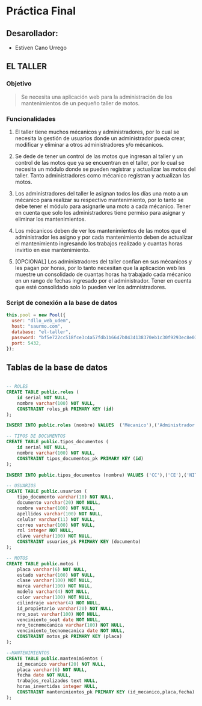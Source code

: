 # Práctica Final

## Desarollador: 
- Estiven Cano Urrego 

## EL TALLER

### Objetivo

> Se necesita una aplicación web para la administración de los mantenimientos de un pequeño taller de motos.

### Funcionalidades

1. El taller tiene muchos mécanicos y administradores, por lo cual se necesita la gestión de usuarios donde un administrador pueda crear, modificar y eliminar a otros administradores y/o mécanicos.

2. Se dede de tener un control de las motos que ingresan al taller y un control de las motos que ya se encuentran en el taller, por lo cual se necesita un módulo donde se pueden registrar y actualizar las motos del taller. Tanto administradores como mécanico registran y actualizan las motos.

3. Los administradores del taller le asignan todos los días una moto a un mécanico para realizar su respectivo mantenimiento, por lo tanto se debe tener el módulo para asignarle una moto a cada mécanico. Tener en cuenta que solo los administradores tiene permiso para asignar y eliminar los mantenimientos.

4. Los mécanicos deben de ver los mantenimientos de las motos que el administrador les asigno y por cada mantenimiento deben de actualizar el mantenimiento ingresando los trabajos realizado y cuantas horas invirtio en ese mantenimiento.

5. [OPCIONAL] Los administradores del taller confian en sus mécanicos y les pagan por horas, por lo tanto necesitan que la aplicación web les muestre un consolidado de cuantas horas ha trabajado cada mécanico en un rango de fechas ingresado por el administrador. Tener en cuenta que esté consolidado solo lo pueden ver los admnistradores.

### Script de conexión a la base de datos

```js
this.pool = new Pool({
  user: "dllo_web_udem",
  host: "saurmo.com",
  database: "el-taller",
  password: "bf5e722cc518fce3c4a57fdb1b6647b0434138370eb1c30f9293ec8e03062b78",
  port: 5432,
});
```

## Tablas de la base de datos

```sql

-- ROLES
CREATE TABLE public.roles (
	id serial NOT NULL,
	nombre varchar(100) NOT NULL,
	CONSTRAINT roles_pk PRIMARY KEY (id)
);

INSERT INTO public.roles (nombre) VALUES  ('Mécanico'),('Administrador');

-- TIPOS DE DOCUMENTOS
CREATE TABLE public.tipos_documentos (
	id serial NOT NULL,
	nombre varchar(100) NOT NULL,
	CONSTRAINT tipos_documentos_pk PRIMARY KEY (id)
);

INSERT INTO public.tipos_documentos (nombre) VALUES ('CC'),('CE'),('NIT'),('Pasaporte');

-- USUARIOS
CREATE TABLE public.usuarios (
	tipo_documento varchar(10) NOT NULL,
	documento varchar(20) NOT NULL,
	nombre varchar(100) NOT NULL,
	apellidos varchar(100) NOT NULL,
	celular varchar(11) NOT NULL,
	correo varchar(100) NOT NULL,
	rol integer NOT NULL,
	clave varchar(100) NOT NULL,
	CONSTRAINT usuarios_pk PRIMARY KEY (documento)
);

-- MOTOS
CREATE TABLE public.motos (
	placa varchar(6) NOT NULL,
	estado varchar(100) NOT NULL,
	clase varchar(100) NOT NULL,
	marca varchar(100) NOT NULL,
	modelo varchar(4) NOT NULL,
	color varchar(100) NOT NULL,
	cilindraje varchar(4) NOT NULL,
	id_propietario varchar(20) NOT NULL,
	nro_soat varchar(100) NOT NULL,
	vencimiento_soat date NOT NULL,
	nro_tecnomecanica varchar(100) NOT NULL,
	vencimiento_tecnomecanica date NOT NULL,
	CONSTRAINT motos_pk PRIMARY KEY (placa)
);

--MANTENIMIENTOS
CREATE TABLE public.mantenimientos (
	id_mecanico varchar(20) NOT NULL,
	placa varchar(6) NOT NULL,
	fecha date NOT NULL,
	trabajos_realizados text NULL,
	horas_invertidas integer NULL,
	CONSTRAINT mantenimientos_pk PRIMARY KEY (id_mecanico,placa,fecha)
);

```